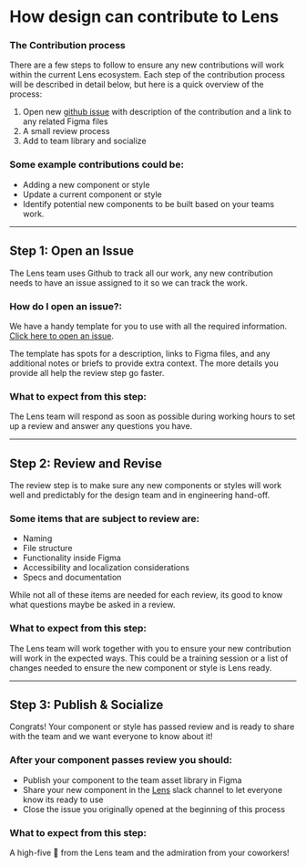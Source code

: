 # How design can contribute to Lens

### The Contribution process

There are a few steps to follow to ensure any new contributions will work within the current Lens ecosystem. Each step of the contribution process will be described in detail below, but here is a quick overview of the process:

1. Open new [github issue](https://github.com/looker/lens/issues/new?template=design-issue.md&labels=design,figma) with description of the contribution and a link to any related Figma files
2. A small review process
3. Add to team library and socialize

### Some example contributions could be:

- Adding a new component or style
- Update a current component or style
- Identify potential new components to be built based on your teams work.

---

## Step 1:  Open an Issue
The Lens team uses Github to track all our work, any new contribution needs to have an issue assigned to it so we can track the work.

### How do I open an issue?:
We have a handy template for you to use with all the required information. [Click here to open an issue](https://github.com/looker/lens/issues/new?template=design-issue.md&labels=design,figma).

The template has spots for a description, links to Figma files, and any additional notes or briefs to provide extra context. The more details you provide all help the review step go faster.

### What to expect from this step:
The Lens team will respond as soon as possible during working hours to set up a review and answer any questions you have.

---

## Step 2: Review and Revise
The review step is to make sure any new components or styles will work well and predictably for the design team and in engineering hand-off.

### Some items that are subject to review are:

- Naming
- File structure
- Functionality inside Figma
- Accessibility and localization considerations
- Specs and documentation

While not all of these items are needed for each review, its good to know what questions maybe be asked in a review.

### What to expect from this step:
The Lens team will work together with you to ensure your new contribution will work in the expected ways. This could be a training session or a list of changes needed to ensure the new component or style is Lens ready.

---

## Step 3: Publish & Socialize

Congrats! Your component or style has passed review and is ready to share with the team and we want everyone to know about it!

### After your component passes review you should:

- Publish your component to the team asset library in Figma
- Share your new component in the [Lens](https://looker.slack.com/messages/C9NHFLY0G) slack channel to let everyone know its ready to use
- Close the issue you originally opened at the beginning of this process

### What to expect from this step:
A high-five 🙌 from the Lens team and the admiration from your coworkers!


